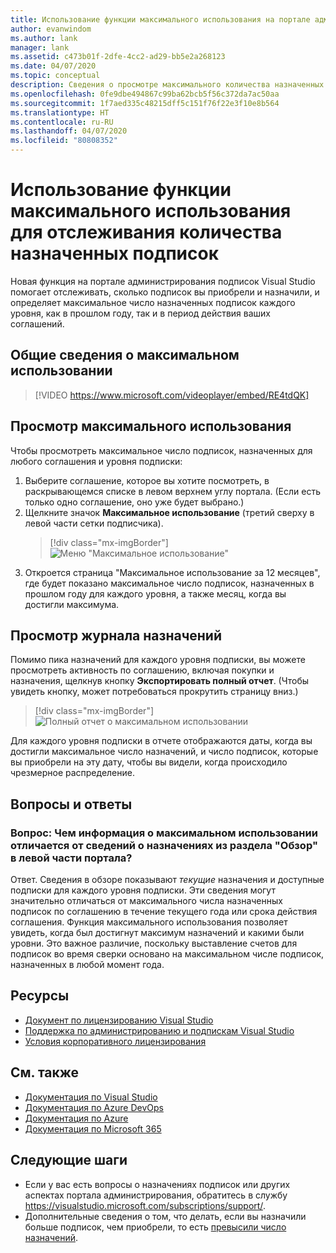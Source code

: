 ```yaml
---
title: Использование функции максимального использования на портале администрирования
author: evanwindom
ms.author: lank
manager: lank
ms.assetid: c473b01f-2dfe-4cc2-ad29-bb5e2a268123
ms.date: 04/07/2020
ms.topic: conceptual
description: Сведения о просмотре максимального количества назначенных подписок на портале администрирования
ms.openlocfilehash: 0fe9dbe494867c99ba62bcb5f56c372da7ac50aa
ms.sourcegitcommit: 1f7aed335c48215dff5c151f76f22e3f10e8b564
ms.translationtype: HT
ms.contentlocale: ru-RU
ms.lasthandoff: 04/07/2020
ms.locfileid: "80808352"
---
```

# <a name="use-the-maximum-usage-feature-to-track-the-number-of-assigned-subscriptions"></a>Использование функции максимального использования для отслеживания количества назначенных подписок
Новая функция на портале администрирования подписок Visual Studio помогает отслеживать, сколько подписок вы приобрели и назначили, и определяет максимальное число назначенных подписок каждого уровня, как в прошлом году, так и в период действия ваших соглашений. 

## <a name="maximum-usage-overview"></a>Общие сведения о максимальном использовании
> [!VIDEO https://www.microsoft.com/videoplayer/embed/RE4tdQK] 

## <a name="view-your-maximum-usage"></a>Просмотр максимального использования
Чтобы просмотреть максимальное число подписок, назначенных для любого соглашения и уровня подписки:
1. Выберите соглашение, которое вы хотите посмотреть, в раскрывающемся списке в левом верхнем углу портала. (Если есть только одно соглашение, оно уже будет выбрано.)
2. Щелкните значок **Максимальное использование** (третий сверху в левой части сетки подписчика).  
    > [!div class="mx-imgBorder"]
    > ![Меню "Максимальное использование"](_img/maximum-usage/maximum-usage-menu.png)
3. Откроется страница "Максимальное использование за 12 месяцев", где будет показано максимальное число подписок, назначенных в прошлом году для каждого уровня, а также месяц, когда вы достигли максимума.    

## <a name="view-your-assignment-history"></a>Просмотр журнала назначений
Помимо пика назначений для каждого уровня подписки, вы можете просмотреть активность по соглашению, включая покупки и назначения, щелкнув кнопку **Экспортировать полный отчет**.  (Чтобы увидеть кнопку, может потребоваться прокрутить страницу вниз.)  

> [!div class="mx-imgBorder"]
> ![Полный отчет о максимальном использовании](_img/maximum-usage/maximum-usage-full-report.png)

Для каждого уровня подписки в отчете отображаются даты, когда вы достигли максимальное число назначений, и число подписок, которые вы приобрели на эту дату, чтобы вы видели, когда происходило чрезмерное распределение.  

## <a name="frequently-asked-questions"></a>Вопросы и ответы
### <a name="q-how-is-the-information-in-the-maximum-usage-different-from-the-assignment-information-available-in-the-overview-section-on-the-left-side-of-the-portal"></a>Вопрос: Чем информация о максимальном использовании отличается от сведений о назначениях из раздела "Обзор" в левой части портала?
Ответ.  Сведения в обзоре показывают *текущие* назначения и доступные подписки для каждого уровня подписки.  Эти сведения могут значительно отличаться от максимального числа назначенных подписок по соглашению в течение текущего года или срока действия соглашения.  Функция максимального использования позволяет увидеть, когда был достигнут максимум назначений и какими были уровни.  Это важное различие, поскольку выставление счетов для подписок во время сверки основано на максимальном числе подписок, назначенных в любой момент года. 

## <a name="resources"></a>Ресурсы
- [Документ по лицензированию Visual Studio](https://visualstudio.microsoft.com/wp-content/uploads/2019/06/Visual-Studio-Licensing-Whitepaper-May-2019.pdf)
- [Поддержка по администрированию и подпискам Visual Studio](https://visualstudio.microsoft.com/support/support-overview-vs)
- [Условия корпоративного лицензирования](https://www.microsoft.com/licensing/product-licensing/products.aspx)

## <a name="see-also"></a>См. также
- [Документация по Visual Studio](https://docs.microsoft.com/visualstudio/)
- [Документация по Azure DevOps](https://docs.microsoft.com/azure/devops/)
- [Документация по Azure](https://docs.microsoft.com/azure/)
- [Документация по Microsoft 365](https://docs.microsoft.com/microsoft-365/)

## <a name="next-steps"></a>Следующие шаги
- Если у вас есть вопросы о назначениях подписок или других аспектах портала администрирования, обратитесь в службу https://visualstudio.microsoft.com/subscriptions/support/. 
- Дополнительные сведения о том, что делать, если вы назначили больше подписок, чем приобрели, то есть [превысили число назначений](handle-overclaimed-license.md).

